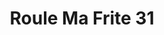 ---
title: "Roule Ma Frite 31"
url: /ramonville-saint-agne/roule-ma-frite-31/
shop: Autowerkstatt
---